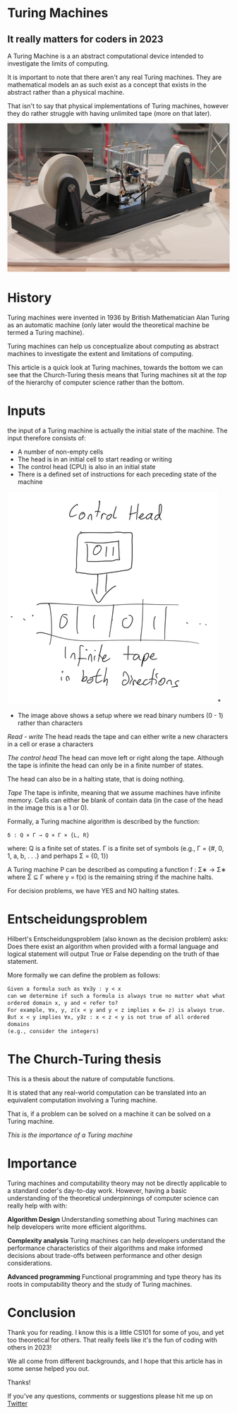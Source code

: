 # Turing Machines
## It really matters for coders in 2023

A Turing Machine is a an abstract computational device intended to investigate the limits of computing.

It is important to note that there aren't any real Turing machines. They are mathematical models an as such exist as a concept that exists in the abstract rather than a physical machine. 

That isn't to say that physical implementations of Turing machines, however they do rather struggle with having unlimited tape (more on that later).

![Images/RockyAcosta.jpg](Images/RockyAcosta.jpg)
 
 # History
 Turing machines were invented in 1936 by British Mathematician Alan Turing as an automatic machine (only later would the theoretical machine be termed a Turing machine).
 
 Turing machines can help us conceptualize about computing as abstract machines to investigate the extent and limitations of computing.
 
 This article is a quick look at Turing machines, towards the bottom we can see that the Church-Turing thesis means that Turing machines sit at the *top* of the hierarchy of computer science rather than the bottom.

# Inputs
the input of a Turing machine is actually the initial state of the machine.
The input therefore consists of:
- A number of non-empty cells
- The head is in an initial cell to start reading or writing
- The control head (CPU) is also in an initial state
- There is a defined set of instructions for each preceding state of the machine

![Images/head.png](Images/head.png)*

* The image above shows a setup where we read binary numbers (0 - 1) rather than characters

*Read - write*
The head reads the tape and can either write a new characters in a cell or erase a characters

*The control head*
The head can move left or right along the tape. Although the tape is infinite the head can only be in a finite number of states.

The head can also be in a halting state, that is doing nothing.

*Tape*
The tape is infinite, meaning that we assume machines have infinite memory. Cells can either be blank of contain data (in the case of the head in the image this is a 1 or 0).

Formally, a Turing machine algorithm is described by the function:

```
δ : Q × Γ → Q × Γ × {L, R}
```

where:
Q is a finite set of states. 
Γ is a finite set of symbols (e.g., Γ = {#, 0, 1, a, b, . . .} and perhaps Σ = {0, 1})

A Turing machine P can be described as computing a function f : Σ∗ → Σ∗ where Σ ⊆ Γ where y = f(x) is the remaining string if the machine halts.

For decision problems, we have YES and NO halting states. 

# Entscheidungsproblem
Hilbert's Entscheidungsproblem (also known as the decision problem) asks:
Does there exist an algorithm when provided with a formal language and logical statement will output True or False depending on the truth of thae statement.

More formally we can define the problem as follows:

```
Given a formula such as ∀x∃y : y < x
can we determine if such a formula is always true no matter what what
ordered domain x, y and < refer to?
For example, ∀x, y, z(x < y and y < z implies x 6= z) is always true.
But x < y implies ∀x, y∃z : x < z < y is not true of all ordered domains
(e.g., consider the integers)
```

# The Church-Turing thesis
This is a thesis about the nature of computable functions.

It is stated that any real-world computation can be translated into an equivalent computation involving a Turing machine.

That is, if a problem can be solved on a machine it can be solved on a Turing machine.

*This is the importance of a Turing machine*

# Importance
Turing machines and computability theory may not be directly applicable to a standard coder's day-to-day work. However, having a basic understanding of the theoretical underpinnings of computer science can really help with with:

**Algorithm Design**
Understanding something about Turing machines can help developers write more efficient algorithms.

**Complexity analysis**
Turing machines can help developers understand the performance characteristics of their algorithms and make informed decisions about trade-offs between performance and other design considerations.

**Advanced programming**
Functional programming and type theory has its roots in computability theory and the study of Turing machines.

# Conclusion

Thank you for reading. I know this is a little CS101 for some of you, and yet too theoretical for others. That really feels like it's the fun of coding with others in 2023!

We all come from different backgrounds, and I hope that this article has in some sense helped you out.

Thanks!

If you've any questions, comments or suggestions please hit me up on [Twitter](https://twitter.com/stevenpcurtis) 

